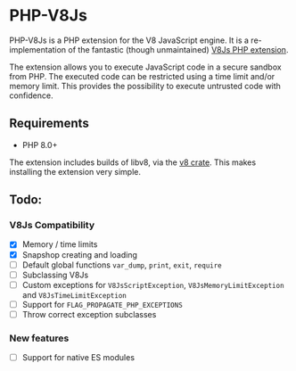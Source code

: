 # PHP-V8Js

PHP-V8Js is a PHP extension for the V8 JavaScript engine. It is a re-implementation of the fantastic (though unmaintained) [V8Js PHP extension](https://github.com/phpv8/v8js).

The extension allows you to execute JavaScript code in a secure sandbox from PHP. The executed code can be restricted using a time limit and/or memory limit. This provides the possibility to execute untrusted code with confidence.

## Requirements

- PHP 8.0+

The extension includes builds of libv8, via the [v8 crate](https://docs.rs/v8/latest/v8/). This makes installing the extension very simple.

## Todo:

### V8Js Compatibility

- [x] Memory / time limits
- [x] Snapshop creating and loading
- [ ] Default global functions `var_dump`, `print`, `exit`, `require`
- [ ] Subclassing V8Js
- [ ] Custom exceptions for `V8JsScriptException`, `V8JsMemoryLimitException` and `V8JsTimeLimitException`
- [ ] Support for `FLAG_PROPAGATE_PHP_EXCEPTIONS`
- [ ] Throw correct exception subclasses

### New features

- [ ] Support for native ES modules
